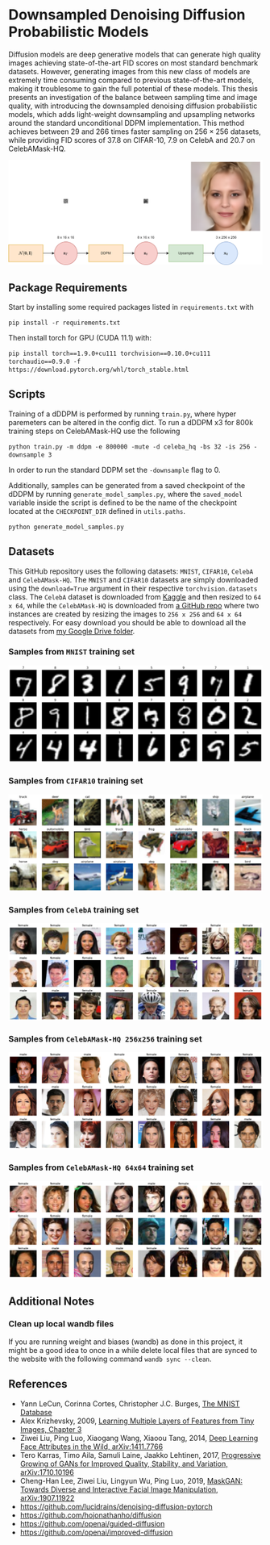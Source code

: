 # Downsampled Denoising Diffusion Probabilistic Models
Diffusion models are deep generative models that can generate high quality images achieving state-of-the-art FID scores on most standard benchmark datasets. However, generating images from this new class of models are extremely time consuming compared to previous state-of-the-art models, making it troublesome to gain the full potential of these models. This thesis presents an investigation of the balance between sampling time and image quality, with introducing the downsampled denoising diffusion probabilistic models, which adds light-weight downsampling and upsampling networks around the standard unconditional DDPM implementation. This method achieves between 29 and 266 times faster sampling on $256\times 256$ datasets, while providing FID scores of 37.8 on CIFAR-10, 7.9 on CelebA and 20.7 on CelebAMask-HQ.

![dDDPM example](/images/x4upsample.png)


## Package Requirements

Start by installing some required packages listed in `requirements.txt` with

```cli
pip install -r requirements.txt
```

Then install torch for GPU (CUDA 11.1) with:
```cli
pip install torch==1.9.0+cu111 torchvision==0.10.0+cu111 torchaudio==0.9.0 -f https://download.pytorch.org/whl/torch_stable.html
```

## Scripts
Training of a dDDPM is performed by running `train.py`, where hyper paremeters can be altered in the config dict. To run a dDDPM x3 for 800k training steps on CelebAMask-HQ use the following
```cli
python train.py -m ddpm -e 800000 -mute -d celeba_hq -bs 32 -is 256 -downsample 3
```
In order to run the standard DDPM set the `-downsample` flag to 0.

Additionally, samples can be generated from a saved checkpoint of the dDDPM by running `generate_model_samples.py`, where the `saved_model` variable inside the script is defined to be the name of the checkpoint located at the `CHECKPOINT_DIR` defined in `utils.paths`.
```cli
python generate_model_samples.py
```

## Datasets

This GitHub repository uses the following datasets: `MNIST`, `CIFAR10`, `CelebA` and `CelebAMask-HQ`. The `MNIST` and `CIFAR10` datasets are simply downloaded using the `download=True` argument in their respective `torchvision.datasets` class. The `CelebA` dataset is downloaded from [Kaggle](https://www.kaggle.com/datasets/jessicali9530/celeba-dataset) and then resized to `64 x 64`, while the `CelebAMask-HQ` is downloaded from [a GitHub repo](https://github.com/ndb796/CelebA-HQ-Face-Identity-and-Attributes-Recognition-PyTorch) where two instances are created by resizing the images to `256 x 256` and `64 x 64` respectively. For easy download you should be able to download all the datasets from [my Google Drive folder](https://drive.google.com/drive/folders/15sfoeQOmZ3DyEEeV4qfIe1GfRvarLkoG?usp=sharing).

### Samples from `MNIST` training set
![MNIST training examples](/images/mnist.png)

### Samples from `CIFAR10` training set
![CIFAR10 training examples](/images/cifar10.png)

### Samples from `CelebA` training set
![CelebA training examples](/images/celeba.png)

### Samples from `CelebAMask-HQ 256x256` training set
![CelebAMask-HQ-256 training examples](/images/celeba_hq.png)

### Samples from `CelebAMask-HQ 64x64` training set
![CelebAMask-HQ-64 training examples](/images/celeba_hq_64.png)


## Additional Notes

### Clean up local wandb files
If you are running weight and biases (wandb) as done in this project, it might be a good idea to once in a while delete local files that are synced to the website with the following command `wandb sync --clean`.

## References
- Yann LeCun, Corinna Cortes, Christopher J.C. Burges, [The MNIST Database](http://yann.lecun.com/exdb/mnist/)
- Alex Krizhevsky, 2009, [Learning Multiple Layers of Features from Tiny Images, Chapter 3](https://www.cs.toronto.edu/~kriz/learning-features-2009-TR.pdf)
- Ziwei Liu, Ping Luo, Xiaogang Wang, Xiaoou Tang, 2014, [Deep Learning Face Attributes in the Wild, arXiv:1411.7766](https://arxiv.org/abs/1411.7766v3)
- Tero Karras, Timo Aila, Samuli Laine, Jaakko Lehtinen, 2017, [Progressive Growing of GANs for Improved Quality, Stability, and Variation, arXiv:1710.10196](https://arxiv.org/abs/1710.10196v3)
- Cheng-Han Lee, Ziwei Liu, Lingyun Wu, Ping Luo, 2019, [MaskGAN: Towards Diverse and Interactive Facial Image Manipulation, arXiv:1907.11922](https://arxiv.org/abs/1907.11922)
- https://github.com/lucidrains/denoising-diffusion-pytorch
- https://github.com/hojonathanho/diffusion
- https://github.com/openai/guided-diffusion
- https://github.com/openai/improved-diffusion
